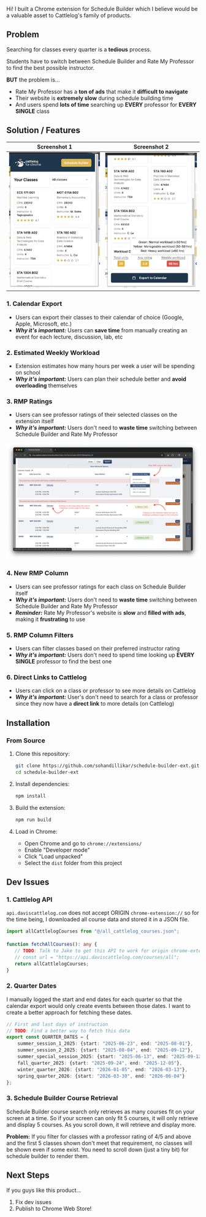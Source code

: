Hi! I built a Chrome extension for Schedule Builder which I believe would be a valuable 
asset to Cattlelog's family of products.

## Problem

Searching for classes every quarter is a **tedious** process.

Students have to switch between Schedule Builder and Rate My Professor to find the best 
possible instructor.

**BUT** the problem is...

- Rate My Professor has a **ton of ads** that make it **difficult to navigate**
- Their website is **extremely slow** during schedule building time
- And users spend **lots of time** searching up **EVERY** professor for **EVERY SINGLE** class

## Solution / Features

| Screenshot 1 | Screenshot 2 |
|--------------|--------------|
|![Extension Screenshot 1](./public/screenshots/ext-1.png)|![Extension Screenshot 2](./public/screenshots/ext-2.png)|

### 1. Calendar Export
- Users can export their classes to their calendar of choice (Google, Apple, Microsoft, etc.)
- ***Why it's important:*** Users can **save time** from manually creating an event for each lecture, discussion, lab, etc

### 2. Estimated Weekly Workload
- Extension estimates how many hours per week a user will be spending on school
- ***Why it's important:*** Users can plan their schedule better and **avoid overloading** themselves

### 3. RMP Ratings
- Users can see professor ratings of their selected classes on the extension itself
- ***Why it's important:*** Users don't need to **waste time** switching between Schedule Builder and Rate My Professor

![Schedule Builder Course Search](./public/screenshots/schedule-builder-search.png)

### 4. New RMP Column
- Users can see professor ratings for each class on Schedule Builder itself
- ***Why it's important:*** Users don't need to **waste time** switching between Schedule Builder and Rate My Professor
- ***Reminder:*** Rate My Professor's website is **slow** and **filled with ads**, making it **frustrating** to use

### 5. RMP Column Filters
- Users can filter classes based on their preferred instructor rating
- ***Why it's important:*** Users don't need to spend time looking up **EVERY SINGLE** professor to find the best one

### 6. Direct Links to Cattlelog
- Users can click on a class or professor to see more details on Cattlelog
- ***Why it's important:*** User's don't need to search for a class or professor since they now have a **direct link** 
to more details (on Cattlelog)

## Installation

### From Source
1. Clone this repository:
   ```bash
   git clone https://github.com/sohandillikar/schedule-builder-ext.git
   cd schedule-builder-ext
   ```

2. Install dependencies:
   ```bash
   npm install
   ```

3. Build the extension:
   ```bash
   npm run build
   ```

4. Load in Chrome:
   - Open Chrome and go to `chrome://extensions/`
   - Enable "Developer mode"
   - Click "Load unpacked"
   - Select the `dist` folder from this project

## Dev Issues

### 1. Cattlelog API
`api.daviscattlelog.com` does not accept ORIGIN `chrome-extension://` so for the time being, I 
downloaded all course data and stored it in a JSON file.

```typescript
import allCattlelogCourses from "@/all_cattlelog_courses.json";

function fetchAllCourses(): any {
   // TODO: Talk to Jake to get this API to work for origin chrome-extension://
   // const url = "https://api.daviscattlelog.com/courses/all";
   return allCattlelogCourses;
}
```

### 2. Quarter Dates
I manually logged the start and end dates for each quarter so that the calendar export would 
only create events between those dates. I want to create a better approach for fetching these dates.

```typescript
// First and last days of instruction
// TODO: Find a better way to fetch this data
export const QUARTER_DATES = {
    summer_session_1_2025: {start: "2025-06-23", end: "2025-08-01"},
    summer_session_2_2025: {start: "2025-08-04", end: "2025-09-12"},
    summer_special_session_2025: {start: "2025-06-13", end: "2025-09-12"},
    fall_quarter_2025: {start: "2025-09-24", end: "2025-12-05"},
    winter_quarter_2026: {start: "2026-01-05", end: "2026-03-13"},
    spring_quarter_2026: {start: "2026-03-30", end: "2026-06-04"}
};
```

### 3. Schedule Builder Course Retrieval
Schedule Builder course search only retrieves as many courses fit on your screen at a time. 
So if your screen can only fit 5 courses, it will only retrieve and display 5 courses. As you 
scroll down, it will retrieve and display more.

**Problem:** If you filter for classes with a professor rating of 4/5 and above and the first 5 
classes shown don't meet that requirement, no classes will be shown even if some exist. You need 
to scroll down (just a tiny bit) for schedule builder to render them.


## Next Steps

If you guys like this product...

1. Fix dev issues
2. Publish to Chrome Web Store!
